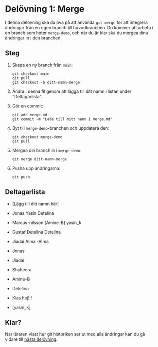 # Delövning 1: Merge

 I denna delövning ska du öva på att använda `git merge` för att integrera ändringar från en egen branch till huvudbranchen. Du kommer att arbeta i en branch som heter `merge-demo`, och när du är klar ska du mergea dina ändringar in i den branchen.

## Steg

1. Skapa en ny branch från `main`:
   ```
   git checkout main
   git pull
   git checkout -b ditt-namn-merge
   ```

2. Ändra i denna fil genom att lägga till ditt namn i listan under "Deltagarlista".

3. Gör en commit:
   ```
   git add merge.md
   git commit -m "Lade till mitt namn i merge.md"
   ```

4. Byt till `merge-demo`-branchen och uppdatera den:
   ```
   git checkout merge-demo
   git pull
   ```

5. Mergea din branch in i `merge-demo`:
   ```
   git merge ditt-namn-merge
   ```

6. Pusha upp ändringarna:
   ```
   git push
   ```

## Deltagarlista






- [Lägg till ditt namn här]
- Jonas
Yasin
Detelina
- Marcus-nilsson
 [Amine-B]
yasin_k
- Gustaf
Detelina
Detelina
- Jiadai
Alma
-Alma

- Jonas
- Jiadai
- Shaheera
- Amine-B
- Detelina
- Klas hej!!!
- [yasin_k]
## Klar?

När läraren visat hur git historiken ser ut med alla ändringar kan du gå vidare till [nästa delövning](./rebase.md).
